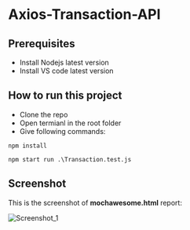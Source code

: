 # Axios-Transaction-API
## Prerequisites
* Install Nodejs latest version
* Install VS code latest version
## How to run this project
* Clone the repo
* Open termianl in the root folder
* Give following commands:
```
npm install
```
```
npm start run .\Transaction.test.js
```
## Screenshot
This is the screenshot of **mochawesome.html** report:

![Screenshot_1](https://user-images.githubusercontent.com/71173675/156316919-5d37345a-13f3-45c1-ad8d-bc4a4ef27a63.png)
